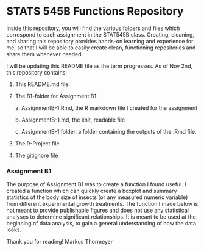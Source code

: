 # STATS 545B Functions Repository

Inside this repository, you will find the various folders and files which correspond to each 
assignment in the STAT545B class. Creating, cleaning, and sharing this repository provides 
hands-on learning and experience for me, so that I will be able to easily create clean, functioning 
repositories and share them whenever needed.

I will be updating this README file as the term progresses. As of Nov 2nd, this repository contains:

1. This README.md file.
2. The B1-folder for Assignment B1:

      a. AssignmentB-1.Rmd, the R markdown file I created for the assignment
     
      b. AssignmentB-1.md, the knit, readable file
     
      c. AssignmentB-1 folder, a folder containing the outputs of the .Rmd file.
     
3. The R-Project file
4. The gitignore file


### Assignment B1
The purpose of Assignment B1 was to create a function I found useful. I created a function which can 
quickly create a boxplot and summary statistics of the body size of insects (or any measured numeric 
variable) from different experimental growth treatments. The function I made below is not meant to 
provide publishable figures and does not use any statistical analyses to determine significant 
relationships. It is meant to be used at the beginning of data analysis, to gain a general 
understanding of how the data looks.


Thank you for reading!
Markus Thormeyer
